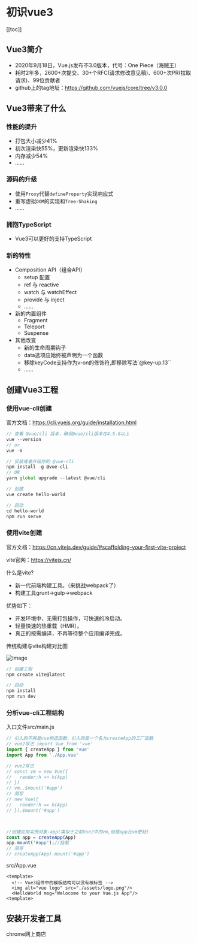 
# 初识vue3

[[toc]]

## Vue3简介

- 2020年9月18日，Vue.js发布不3.0版本，代号：One Piece（海贼王）
- 耗时2年多，2600+次提交、30+个RFC(请求修改意见稿)、600+次PR(拉取请求)、99位贡献者
- github上的tag地址：https://github.com/vuejs/core/tree/v3.0.0


## Vue3带来了什么

### 性能的提升
- 打包大小减少41%
- 初次渲染快55%，更新渲染快133%
- 内存减少54%
- ......


### 源码的升级
- 使用`Proxy`代替`defineProperty`实现响应式
- 重写虚拟`DOM`的实现和`Tree-Shaking`
- ......


### 拥抱TypeScript
- Vue3可以更好的支持TypeScript



### 新的特性
- Composition API（组合API）
    - setup 配置
    - ref 与 reactive
    - watch 与 watchEffect
    - provide 与 inject
    - ......
- 新的内置组件
    - Fragment
    - Teleport
    - Suspense
- 其他改变
    - 新的生命周期钩子
    - data选项应始终被声明为一个函数
    - 移除keyCode支持作为v-on的修饰符,即移除写法`@key-up.13``
    - ......


## 创建Vue3工程

### 使用vue-cli创建

官方文档：https://cli.vuejs.org/guide/installation.html
```js
// 查看 @vue/cli 版本，确保@vue/cli版本在4.5.0以上
vue --version
// or
vue -V

// 安装或者升级你的 @vue-cli
npm install -g @vue-cli
// OR
yarn global upgrade --latest @vue/cli

// 创建
vue create hello-world

// 启动
cd hello-world
npm run serve
```

### 使用vite创建
官方文档：https://cn.vitejs.dev/guide/#scaffolding-your-first-vite-project

vite官网：https://vitejs.cn/

什么是vite?
- 新一代前端构建工具。（来挑战webpack了）
- 构建工具grunt->gulp->webpack

优势如下：
- 开发环境中，无需打包操作，可快速的冷启动。
- 轻量快速的热重载（HMR）。
- 真正的按需编译，不再等待整个应用编译完成。
  
传统构建与vite构建对比图


![image](/imgs/vue3/vite1.png)

```js
// 创建工程
npm create vite@latest

// 启动
npm install
npm run dev
```

### 分析vue-cli工程结构

入口文件src/main.js
```js
// 引入的不再是vue构造函数，引入的是一个名为createApp的工厂函数
// vue2写法 import Vue from 'vue'
import { createApp } from 'vue'
import App from './App.vue'

// vue2写法
// const vm = new Vue({
//   render:h => h(App)
// })
// vm..$mount('#app')
// 简写
// new Vue({
//   render:h => h(App)
// }).$mount('#app')



//创建应用实例对象-app(类似于之前Vue2中的vm,但是app比vm更轻)
const app = createApp(App)
app.mount('#app');//挂载
// 简写
// createApp(App).mount('#app')
```

src/App.vue
```vue
<template>
  <!-- Vue3组件中的模板结构可以没有根标签 -->
  <img alt="vue logo" src="./assets/logo.png"/>
  <HelloWorld msg="Welocome to your Vue.js App"/>
<template>
```

## 安装开发者工具

chrome网上商店